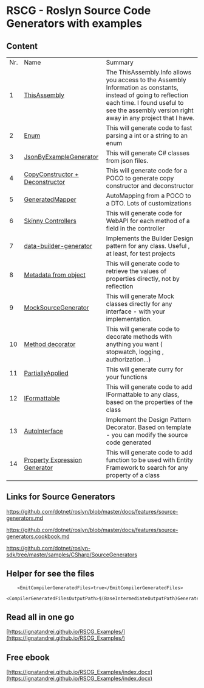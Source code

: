 
# RSCG - Roslyn Source Code Generators with examples



## Content


<table>
<tr>
<td>Nr.</td><td>Name</td><td>Summary</td>

</tr>

<tr>
<td>1</td>
<td>
<a href='https://github.com/ignatandrei/RSCG_Examples/tree/main/ApplicationVersion' target='_blank'>ThisAssembly</a>
</td>

<td>The ThisAssembly.Info allows you access to the Assembly Information as constants, instead of going to reflection each time. I found useful to see the assembly version right away in any project that I have.</td>

</td>

</tr>

<tr>
<td>2</td>
<td>
<a href='https://github.com/ignatandrei/RSCG_Examples/tree/main/Enum' target='_blank'>Enum</a>
</td>

<td>This will generate code to fast parsing a int or a string to an enum</td>

</td>

</tr>

<tr>
<td>3</td>
<td>
<a href='https://github.com/ignatandrei/RSCG_Examples/tree/main/JsonToClass' target='_blank'>JsonByExampleGenerator</a>
</td>

<td>This will generate C# classes from json files.</td>

</td>

</tr>

<tr>
<td>4</td>
<td>
<a href='https://github.com/ignatandrei/RSCG_Examples/tree/main/CopyConstructor' target='_blank'>CopyConstructor + Deconstructor</a>
</td>

<td>This will generate code for a POCO to generate copy constructor and deconstructor</td>

</td>

</tr>

<tr>
<td>5</td>
<td>
<a href='https://github.com/ignatandrei/RSCG_Examples/tree/main/DTOMapper' target='_blank'>GeneratedMapper</a>
</td>

<td>AutoMapping from a POCO to a DTO. Lots of customizations</td>

</td>

</tr>

<tr>
<td>6</td>
<td>
<a href='https://github.com/ignatandrei/RSCG_Examples/tree/main/SkinnyControllers' target='_blank'>Skinny Controllers</a>
</td>

<td>This will generate code for WebAPI for each method of a field in the controller</td>

</td>

</tr>

<tr>
<td>7</td>
<td>
<a href='https://github.com/ignatandrei/RSCG_Examples/tree/main/DP_Builder' target='_blank'>data-builder-generator</a>
</td>

<td>Implements the Builder Design pattern for any class. Useful , at least, for test projects </td>

</td>

</tr>

<tr>
<td>8</td>
<td>
<a href='https://github.com/ignatandrei/RSCG_Examples/tree/main/MetadataFromObject' target='_blank'>Metadata from object</a>
</td>

<td>This will generate code to retrieve the values of properties directly, not by reflection</td>

</td>

</tr>

<tr>
<td>9</td>
<td>
<a href='https://github.com/ignatandrei/RSCG_Examples/tree/main/DynamicMocking' target='_blank'>MockSourceGenerator</a>
</td>

<td>This will generate Mock classes directly for any interface - with your implementation.</td>

</td>

</tr>

<tr>
<td>10</td>
<td>
<a href='https://github.com/ignatandrei/RSCG_Examples/tree/main/MethodDecorator' target='_blank'>Method decorator</a>
</td>

<td>This will generate code to decorate methods with anything you want ( stopwatch, logging , authorization...)</td>

</td>

</tr>

<tr>
<td>11</td>
<td>
<a href='https://github.com/ignatandrei/RSCG_Examples/tree/main/PartiallyFunction' target='_blank'>PartiallyApplied</a>
</td>

<td>This will generate curry for your functions </td>

</td>

</tr>

<tr>
<td>12</td>
<td>
<a href='https://github.com/ignatandrei/RSCG_Examples/tree/main/IFormattable' target='_blank'>IFormattable</a>
</td>

<td>This will generate code to add IFormattable to any class, based on the properties of the class</td>

</td>

</tr>

<tr>
<td>13</td>
<td>
<a href='https://github.com/ignatandrei/RSCG_Examples/tree/main/DP_Decorator' target='_blank'>AutoInterface</a>
</td>

<td>Implement the Design Pattern Decorator. Based on template - you can modify the source code generated</td>

</td>

</tr>

<tr>
<td>14</td>
<td>
<a href='https://github.com/ignatandrei/RSCG_Examples/tree/main/PropertyExpressionGenerator' target='_blank'>Property Expression Generator</a>
</td>

<td>This will generate code to add function to be used with Entity Framework to search for any property of a class</td>

</td>

</tr>

</table>

## Links for Source Generators

https://github.com/dotnet/roslyn/blob/master/docs/features/source-generators.md

https://github.com/dotnet/roslyn/blob/master/docs/features/source-generators.cookbook.md

https://github.com/dotnet/roslyn-sdk/tree/master/samples/CSharp/SourceGenerators

## Helper for see the files

```   
    <EmitCompilerGeneratedFiles>true</EmitCompilerGeneratedFiles>
    <CompilerGeneratedFilesOutputPath>$(BaseIntermediateOutputPath)Generated</CompilerGeneratedFilesOutputPath>
```

## Read all in one go

[https://ignatandrei.github.io/RSCG_Examples/](https://ignatandrei.github.io/RSCG_Examples/)

## Free ebook

[https://ignatandrei.github.io/RSCG_Examples/index.docx](https://ignatandrei.github.io/RSCG_Examples/index.docx)

